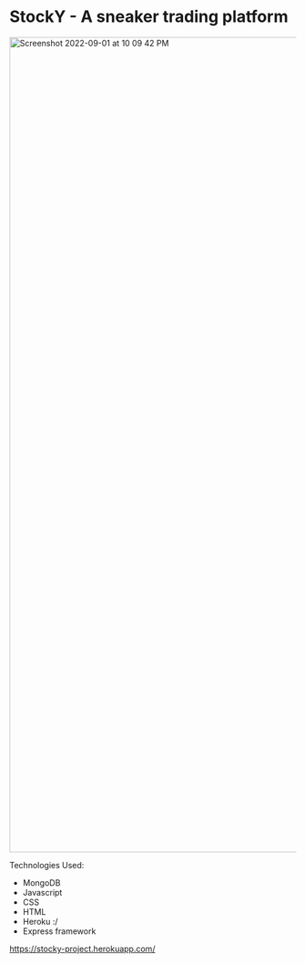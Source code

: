 # StockY - A sneaker trading platform 
<img width="1433" alt="Screenshot 2022-09-01 at 10 09 42 PM" src="https://user-images.githubusercontent.com/109554223/188043782-a6b1b581-2eb6-47b1-be86-f1ffee345cd2.png">

Technologies Used:
- MongoDB
- Javascript 
- CSS
- HTML
- Heroku :/ 
- Express framework

https://stocky-project.herokuapp.com/

